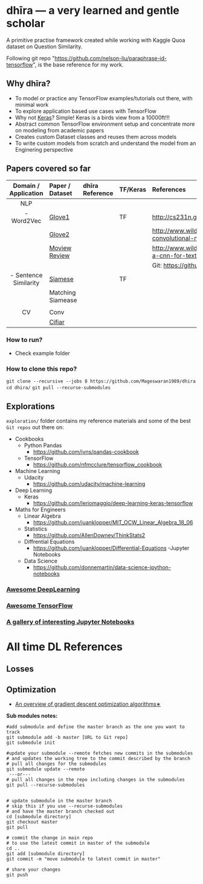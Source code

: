# dhīra — a very learned and gentle scholar

A primitive practise framework created while working with Kaggle Quoa dataset on Question Similarity.

Following git repo "https://github.com/nelson-liu/paraphrase-id-tensorflow", is the base reference for my work.


## Why dhīra?
- To model or practice any TensorFlow examples/tutorials out there, with minimal work
- To explore application based use cases with TensorFlow
- Why not [Keras](https://github.com/fchollet/keras/)? Simple! Keras is a birds view from a 10000ft!!!
- Abstract common TensorFlow environment setup and concentrate more on modeling from academic papers
- Creates custom Dataset classes and reuses them across models
- To write custom models from scratch and understand the model from an Enginering perspective

## Papers covered so far

|Domain / Application   |Paper / Dataset                                    |dhīra Reference|TF/Keras       | References    |
|:-------:              |:------------------------------                    |:------------- |:-----------   | :--------     | 
| NLP                   |                                                   |               |               |               |
| - Word2Vec|[Glove1](https://arxiv.org/abs/1408.5882)|[](dhira/tf/models/word2vec/glove.py)|TF             | http://cs231n.github.io/convolutional-networks/ |
|                       |[Glove2](https://arxiv.org/abs/1510.03820)         |               |               | http://www.wildml.com/2015/11/understanding-convolutional-neural-networks-for-nlp |
|                       |[Moview Review](http://www.cs.cornell.edu/people/pabo/movie-review-data/)||        | http://www.wildml.com/2015/12/implementing-a-cnn-for-text-classification-in-tensorflow/ |
|                       |                                                   |               |               | Git: https://github.com/yoonkim/CNN_sentence |      
| - Sentence Similarity |[Siamese](https://www.aaai.org/ocs/index.php/AAAI/AAAI16/paper/download/12195/12023)|[](dhira/tf/models/siamese/siamese_bilstm.py)|TF             |             |
|                       |Matching Siamease                                  |               |               |               |
|                       |                                                   |               |               |               |
| CV                    |Conv                                               |               |               |               |    
|                       |[Cifiar](https://www.cs.toronto.edu/~kriz/cifar.html)|             |               |               |
               
    
### How to run?
- Check example folder


### How to clone this repo?
`git clone --recursive --jobs 8 https://github.com/Mageswaran1989/dhira`
`cd dhira/`
`git pull --recurse-submodules`

## Explorations

`exploration/` folder contains my reference materials and some of the best `Git repos` out there on:
- Cookbooks
    - Python Pandas
        - https://github.com/jvns/pandas-cookbook
    - TensorFlow
        - https://github.com/nfmcclure/tensorflow_cookbook
- Machine Learning
    - Udacity
        - https://github.com/udacity/machine-learning
- Deep Learning
    - Keras
        - https://github.com/leriomaggio/deep-learning-keras-tensorflow
- Maths for Engineers 
    - Linear Algebra
        - https://github.com/juanklopper/MIT_OCW_Linear_Algebra_18_06
    - Statistics
        - https://github.com/AllenDowney/ThinkStats2
    - Diffrential Equations
        - https://github.com/juanklopper/Differential-Equations
-Jupyter Notebooks
    - Data Science 
        - https://github.com/donnemartin/data-science-ipython-notebooks

### [Awesome DeepLearning](https://github.com/ChristosChristofidis/awesome-deep-learning)
### [Awesome TensorFlow](https://github.com/jtoy/awesome-tensorflow)
### [A gallery of interesting Jupyter Notebooks](https://github.com/jupyter/jupyter/wiki/A-gallery-of-interesting-Jupyter-Notebooks)  


# All time DL References
## Losses
## Optimization
- [An overview of gradient descent optimization
algorithms∗](https://arxiv.org/pdf/1609.04747v1.pdf)



**Sub modules notes:**

```commandline
#add submodule and define the master branch as the one you want to track  
git submodule add -b master [URL to Git repo]     
git submodule init

#update your submodule --remote fetches new commits in the submodules 
# and updates the working tree to the commit described by the branch  
# pull all changes for the submodules
git submodule update --remote
 ---or---
# pull all changes in the repo including changes in the submodules
git pull --recurse-submodules


# update submodule in the master branch
# skip this if you use --recurse-submodules
# and have the master branch checked out
cd [submodule directory]
git checkout master
git pull

# commit the change in main repo
# to use the latest commit in master of the submodule
cd ..
git add [submodule directory]
git commit -m "move submodule to latest commit in master"

# share your changes
git push
``` 